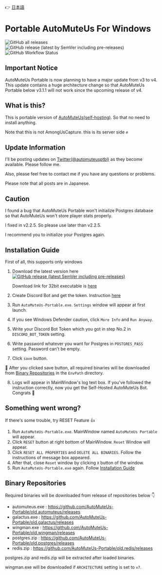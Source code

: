 👉 <a href="https://github.com/mtaku3/AutoMuteUs-Portable/blob/main/README_ja.md">日本語</a>

# Portable AutoMuteUs For Windows

![GitHub all releases](https://img.shields.io/github/downloads/mtaku3/AutoMuteUs-Portable/total?label=Total%20Downloads)
![GitHub release (latest by SemVer including pre-releases)](https://img.shields.io/github/downloads-pre/mtaku3/AutoMuteUs-Portable/latest/total?label=Latest%20Downloads&sort=semver)
![GitHub Workflow Status](https://img.shields.io/github/workflow/status/mtaku3/AutoMuteUs-Portable/releaser-v1)

## Important Notice

AutoMuteUs Portable is now planning to have a major update from v3 to v4. This update contains a huge architecture change so that AutoMuteUs Portable below v3.1.1 will not work since the upcoming release of v4.

## What is this?

This is portable version of [AutoMuteUs(self-hosting)](https://github.com/automuteus). So that no need to install anything.

Note that this is not AmongUsCapture. this is its server side ✊

## Update Information

I'll be posting updates on [Twitter(@automuteusptbl)](https://twitter.com/automuteusptbl) as they become available. Please follow me.

Also, please feel free to contact me if you have any questions or problems.

Please note that all posts are in Japanese.

## Caution

I found a bug that AutoMuteUs Portable won't initialize Postgres database so that AutoMuteUs won't store player stats properly.

I fixed in v2.2.5. So please use later than v2.2.5.

I recommend you to initialize your Postgres again.

## Installation Guide

First of all, this supports only windows

1.  Download the latest version here <a href="https://github.com/mtaku3/AutoMuteUs-Portable/releases/latest/download/AutoMuteUs-Portable-x64.exe"><img alt="GitHub release (latest SemVer including pre-releases)" src="https://img.shields.io/github/v/release/mtaku3/AutoMuteUs-Portable?color=blue&include_prereleases&label=download&sort=semver"></a>

    Download link for 32bit executable is [here](https://github.com/mtaku3/AutoMuteUs-Portable/releases/latest/download/AutoMuteUs-Portable-x86.exe)

2.  Create Discord Bot and get the token. Instruction [here](https://github.com/denverquane/automuteus/blob/master/BOT_README.md)
3.  Run `AutoMuteUs-Portable.exe`. `Settings` window will appear at first launch.
4.  If you see Windows Defender caution, click `More Info` and `Run Anyway`.
5.  Write your Discord Bot Token which you got in step No.2 in `DISCORD_BOT_TOKEN` setting.
6.  Write password whatever you want for Postgres in `POSTGRES_PASS` setting. Password can't be empty.
7.  Click `save` button.

🔔 After you clicked save button, all required binaries will be downloaded from <a href="#binary-repositories">Binary Repositories</a> in the `EnvPath` directory.

8.  Logs will appear in MainWindow's log text box. If you've followed the instruction correctly, now you get the Self-Hosted AutoMuteUs Bot. Congrats :partying_face:

## Something went wrong?

If there's some trouble, try RESET Feature 👍

1.  Run `AutoMuteUs-Portable.exe`. MainWindow named `AutoMuteUs Portable` will appear.
2.  Click `RESET` button at right bottom of MainWindow. `Reset` Window will appear.
3.  Click `RESET ALL PROPERTIES` and `DELETE ALL BINARIES`. Follow the instructions of message box appeared.
4.  After that, close `Reset` window by clicking `X` button of the window.
5.  Run `AutoMuteUs-Portable.exe` again. Follow <a href="#installation-guide">Installation Guide</a>

## Binary Repositories

Required binaries will be downloaded from release of repositories below 👇

- automuteus.exe : https://github.com/AutoMuteUs-Portable/old.automuteus/releases
- galactus.exe : https://github.com/AutoMuteUs-Portable/old.galactus/releases
- wingman.exe : https://github.com/AutoMuteUs-Portable/old.wingman/releases
- postgres.zip : https://github.com/AutoMuteUs-Portable/old.postgres/releases
- redis.zip : https://github.com/AutoMuteUs-Portable/old.redis/releases

postgres.zip and redis.zip will be extracted after loaded binaries.

wingman.exe will be downloaded if `ARCHITECTURE` setting is set to `v7`.
